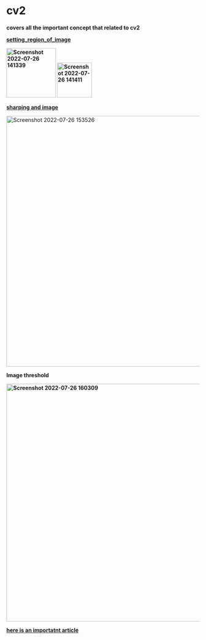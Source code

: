 # cv2
 **covers all the important concept that related to cv2**

**[setting_region_of_image](https://github.com/everythingcanbedone/cv2/commit/dbc78cd275de955dd7a5a2138289e4fe65757df6)**


**<img width="129" alt="Screenshot 2022-07-26 141339" src="https://user-images.githubusercontent.com/104075647/180964094-59f6db66-cf46-4ed1-81d8-f58c4e5d349e.png">                                                                                                              <img width="91" alt="Screenshot 2022-07-26 141411" src="https://user-images.githubusercontent.com/104075647/180964172-311a2d6f-f744-4132-8a3c-f71dcfd8eadf.png">**

**[sharping and image](https://github.com/everythingcanbedone/cv2/blob/main/sharpening_image.py)**

<img width="655" alt="Screenshot 2022-07-26 153526" src="https://user-images.githubusercontent.com/104075647/180980907-b49e9420-64b7-4971-9079-08e986c64e8a.png">

**Image threshold**

**<img width="621" alt="Screenshot 2022-07-26 160309" src="https://user-images.githubusercontent.com/104075647/180986103-08c568b7-af15-4873-9371-7d6133f92e3d.png">**



**[here is an importatnt article ](https://analyticsindiamag.com/what-are-the-different-image-thresholding-techniques-and-how-to-implement-them/)**
